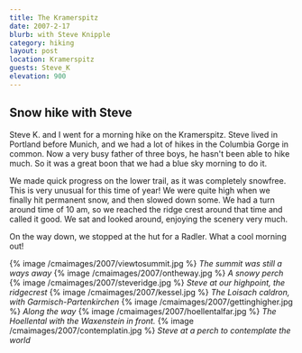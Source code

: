 ```yaml
---
title: The Kramerspitz
date: 2007-2-17
blurb: with Steve Knipple
category: hiking
layout: post
location: Kramerspitz
guests: Steve_K
elevation: 900
---
```


<h2>Snow hike with Steve</h2>


Steve K. and I went for a morning hike on the Kramerspitz. Steve lived in
Portland before Munich, and we had a lot of hikes in the Columbia Gorge in
common. Now a very busy father of three boys, he hasn't been able to hike
much. So it was a great boon that we had a blue sky morning to do it.


We made quick progress on the lower trail, as it was completely snowfree. This
is very unusual for this time of year! We were quite high when we finally hit
permanent snow, and then slowed down some. We had a turn around time of 10 am,
so we reached the ridge crest around that time and called it good. We sat and
looked around, enjoying the scenery very much.


On the way down, we stopped at the hut for a Radler. What a cool morning out!



{% image /cmaimages/2007/viewtosummit.jpg %}
<i>The summit was still a ways away</i>
{% image /cmaimages/2007/ontheway.jpg %}
<i>A snowy perch</i>
{% image /cmaimages/2007/steveridge.jpg %}
<i>Steve at our highpoint, the ridgecrest</i>
{% image /cmaimages/2007/kessel.jpg %}
<i>The Loisach caldron, with Garmisch-Partenkirchen</i>
{% image /cmaimages/2007/gettinghigher.jpg %}
<i>Along the way</i>
{% image /cmaimages/2007/hoellentalfar.jpg %}
<i>The Hoellental with the Waxenstein in front.</i>
{% image /cmaimages/2007/contemplatin.jpg %}
<i>Steve at a perch to contemplate the world</i>
